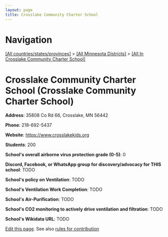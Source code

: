 ```yaml
---
layout: page
title: Crosslake Community Charter School
---
```

# Navigation

[[All countries/states/provinces]](../../..) > [[All Minnesota Districts]](../..) > [[All In Crosslake Community Charter School]](..)

# Crosslake Community Charter School (Crosslake Community Charter School)

**Address**: 35808 Co Rd 66, Crosslake, MN 56442

**Phone**: 218-692-5437

**Website**: <https://www.crosslakekids.org>

**Students**: 200

**School's overall airborne virus protection grade (0-5)**: 0

**Discord, Facebook, or WhatsApp group for discovery/advocacy for THIS school**: TODO

**School's policy on Ventilation**: TODO

**School's Ventilation Work Completion**: TODO

**School's Air-Purification**: TODO

**School's CO2 monitoring to actively drive ventilation and filtration**: TODO

**School's Wikidata URL**: TODO


[Edit this page](https://github.com/ventilate-schools/MN/edit/main/./Crosslake_Community_Charter_School/Crosslake_Community_Charter_School.md). See also [rules for contribution](../../../contribution-rules/)